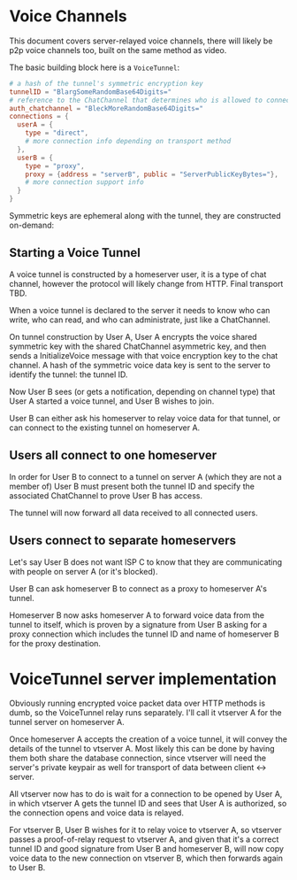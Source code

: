 
# Voice Channels

This document covers server-relayed voice channels, there will likely be p2p voice channels too, built on the same method as video.

The basic building block here is a `VoiceTunnel`:

```toml
# a hash of the tunnel's symmetric encryption key
tunnelID = "BlargSomeRandomBase64Digits="
# reference to the ChatChannel that determines who is allowed to connect / read / write
auth_chatchannel = "BleckMoreRandomBase64Digits="
connections = {
  userA = {
    type = "direct",
    # more connection info depending on transport method
  },
  userB = {
    type = "proxy",
    proxy = {address = "serverB", public = "ServerPublicKeyBytes="},
    # more connection support info
  }
}
```

Symmetric keys are ephemeral along with the tunnel, they are constructed on-demand:

## Starting a Voice Tunnel

A voice tunnel is constructed by a homeserver user, it is a type of chat channel, however the protocol will likely change from HTTP. Final transport TBD.

When a voice tunnel is declared to the server it needs to know who can write, who can read, and who can administrate, just like a ChatChannel.

On tunnel construction by User A, User A encrypts the voice shared symmetric key with the shared ChatChannel asymmetric key, and then sends a InitializeVoice message with that voice encryption key to the chat channel. A hash of the symmetric voice data key is sent to the server to identify the tunnel: the tunnel ID.

Now User B sees (or gets a notification, depending on channel type) that User A started a voice tunnel, and User B wishes to join.

User B can either ask his homeserver to relay voice data for that tunnel, or can connect to the existing tunnel on homeserver A.

## Users all connect to one homeserver

In order for User B to connect to a tunnel on server A (which they are not a member of) User B must present both the tunnel ID and specify the associated ChatChannel to prove User B has access.

The tunnel will now forward all data received to all connected users.

## Users connect to separate homeservers

Let's say User B does not want ISP C to know that they are communicating with people on server A (or it's blocked).

User B can ask homeserver B to connect as a proxy to homeserver A's tunnel.

Homeserver B now asks homeserver A to forward voice data from the tunnel to itself, which is proven by a signature from User B asking for a proxy connection which includes the tunnel ID and name of homeserver B for the proxy destination.

# VoiceTunnel server implementation

Obviously running encrypted voice packet data over HTTP methods is dumb, so the VoiceTunnel relay runs separately. I'll call it vtserver A for the tunnel server on homeserver A.

Once homeserver A accepts the creation of a voice tunnel, it will convey the details of the tunnel to vtserver A. Most likely this can be done by having them both share the database connection, since vtserver will need the server's private keypair as well for transport of data between client <-> server.

All vtserver now has to do is wait for a connection to be opened by User A, in which vtserver A gets the tunnel ID and sees that User A is authorized, so the connection opens and voice data is relayed.

For vtserver B, User B wishes for it to relay voice to vtserver A, so vtserver passes a proof-of-relay request to vtserver A, and given that it's a correct tunnel ID and good signature from User B and homeserver B, will now copy voice data to the new connection on vtserver B, which then forwards again to User B.
